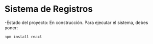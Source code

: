 <h1> Sistema de Registros</h1>

-Estado del proyecto: En construcción.
Para ejecutar el sistema, debes poner:

```npm install react```
